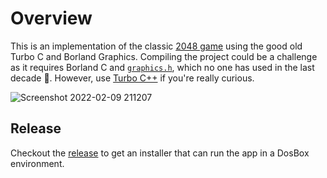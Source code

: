 # Overview


This is an implementation of the classic [2048 game](https://github.com/gabrielecirulli/2048) using the good old Turbo C and Borland Graphics. Compiling the project could be a challenge as it requires Borland C and [`graphics.h`](https://en.wikipedia.org/wiki/Borland_Graphics_Interface), which no one has used in the last decade 🥲. However, use [Turbo C++](https://www.fileeagle.com/software/1362/Turbo-C) if you're really curious.

![Screenshot 2022-02-09 211207](https://user-images.githubusercontent.com/13608193/153235928-85c2853c-a756-453a-87a1-35b6231c88f7.png)

## Release
Checkout the [release](https://github.com/divinsmathew/2048/releases) to get an installer that can run the app in a DosBox environment.
